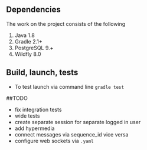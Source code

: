 ## Dependencies

The work on the project consists of the following

1. Java 1.8
1. Gradle 2.1+
1. PostgreSQL 9.+
1. Wildfly 8.0

## Build, launch, tests

- To test launch via command line `gradle test`

##TODO
- fix integration tests
- wide tests
- create separate session for separate logged in user
- add hypermedia 
- connect messages via sequence_id vice versa
- configure web sockets via `.yaml`
